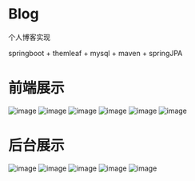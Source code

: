 # Blog
个人博客实现

springboot + themleaf + mysql + maven + springJPA

# 前端展示

![image](https://github.com/K423/Blog/assets/37209805/316f6ffa-8061-4378-8772-2fd67218b18f)
![image](https://github.com/K423/Blog/assets/37209805/ec3c51e9-d11d-487b-a60a-7667155ce5e7)
![image](https://github.com/K423/Blog/assets/37209805/622a7eb8-0133-41ab-8359-83fc8bd24d29)
![image](https://github.com/K423/Blog/assets/37209805/b377198d-c518-40e0-82da-a69f23ea90ea)
![image](https://github.com/K423/Blog/assets/37209805/e0126243-6388-4b4f-bd8c-efb3a5055ce7)
![image](https://github.com/K423/Blog/assets/37209805/e43b17e5-fbc5-42bb-af6a-9c0ffc804fd5)

# 后台展示

![image](https://github.com/K423/Blog/assets/37209805/2c245f13-12a9-4668-8ca6-ab7c79e5d78e)
![image](https://github.com/K423/Blog/assets/37209805/cfd6167b-4541-4c2c-8e62-4f9f3edf52fa)
![image](https://github.com/K423/Blog/assets/37209805/e65b5110-43ee-4ca8-9078-8a4ffee3061c)
![image](https://github.com/K423/Blog/assets/37209805/0687815a-7197-4afa-9b59-80202dcbc690)
![image](https://github.com/K423/Blog/assets/37209805/76472234-d18f-4410-b7e3-cd7e709f6914)
